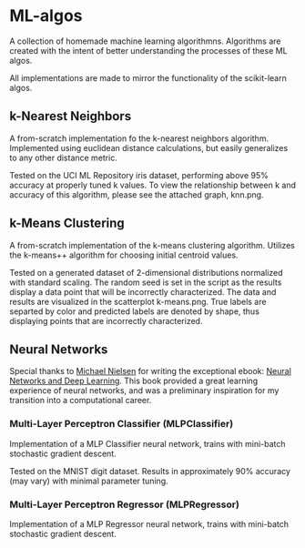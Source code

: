 # ML-algos

A collection of homemade machine learning algorithmns. Algorithms are created with the intent of better understanding the processes of these ML algos.

All implementations are made to mirror the functionality of the scikit-learn algos.

## k-Nearest Neighbors
A from-scratch implementation fo the k-nearest neighbors algorithm. Implemented using euclidean distance calculations, but easily generalizes to any other distance metric.

Tested on the UCI ML Repository iris dataset, performing above 95% accuracy at properly tuned k values. To view the relationship between k and accuracy of this algorithm, please see the attached graph, knn.png.

## k-Means Clustering
A from-scratch implementation of the k-means clustering algorithm. Utilizes the k-means++ algorithm for choosing initial centroid values.

Tested on a generated dataset of 2-dimensional distributions normalized with standard scaling. The random seed is set in the script as the results display a data point that will be incorrectly characterized. The data and results are visualized in the scatterplot k-means.png. True labels are separted by color and predicted labels are denoted by shape, thus displaying points that are incorrectly characterized.

## Neural Networks

Special thanks to [Michael Nielsen](https://michaelnielsen.org/) for writing the exceptional ebook: [Neural Networks and Deep Learning](http://neuralnetworksanddeeplearning.com/). This book provided a great learning experience of neural networks, and was a preliminary inspiration for my transition into a computational career.

### Multi-Layer Perceptron Classifier (MLPClassifier)
Implementation of a MLP Classifier neural network, trains with mini-batch stochastic gradient descent.

Tested on the MNIST digit dataset. Results in approximately 90% accuracy (may vary) with minimal parameter tuning.

### Multi-Layer Perceptron Regressor (MLPRegressor)
Implementation of a MLP Regressor neural network, trains with mini-batch stochastic gradient descent.
